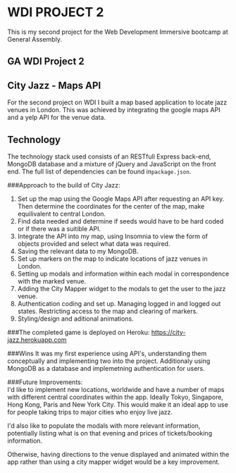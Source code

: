 # WDI PROJECT 2
This is my second project for the Web Development Immersive bootcamp at General Assembly.
<br>

## GA WDI Project 2
 
## City Jazz - Maps API

For the second project on WDI I built a map based application to locate jazz venues in London. This was achieved by integrating the google maps API and a yelp API for the venue data.

## Technology

The technology stack used consists of an RESTfull Express back-end, MongoDB database and a mixture of jQuery and JavaScript on the front end. The full list of dependencies can be found in```package.json```. 

###Approach to the build of City Jazz: <br>
1. Set up the map using the Google Maps API after requesting an API key. Then determine the coordinates for the center of the map, make equilivalent to central London. <br>
2. Find data needed and determine if seeds would have to be hard coded or if there was a suitible API. <br>
3. Integrate the API into my map, using Insomnia to view the form of objects provided and select what data was required.<br>
4. Saving the relevant data to my MongoDB.
5. Set up markers on the map to indicate locations of jazz venues in London.<br>
6. Setting up modals and information within each modal in correspondence with the marked venue.
7. Adding the City Mapper widget to the modals to get the user to the jazz venue.
8. Authentication coding and set up. Managing logged in and logged out states. Restricting access to the map and clearing of markers.<br>
9. Styling/design and aditional animations.<br>

###The completed game is deployed on Heroku:
https://city-jazz.herokuapp.com

###Wins
It was my first experience using API's, understanding them conceptually and implementing two into the project. Additionaly using MongoDB as a database and implemetning authentication for users.

###Future Improvements: <br>
I'd like to implement new locations, worldwide and have a number of maps with different central coordinates within the app. Ideally Tokyo, Singapore, Hong Kong, Paris and New York City. This would make it an ideal app to use for people taking trips to major cities who enjoy live jazz.

I'd also like to populate the modals with more relevant information, potentially listing what is on that evening and prices of tickets/booking information.

Otherwise, having directions to the venue displayed and animated within the app rather than using a city mapper widget would be a key improvement.

